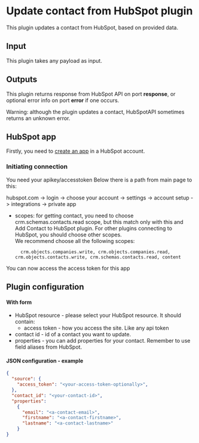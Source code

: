 # Update contact from HubSpot plugin

This plugin updates a contact from HubSpot, based on provided data.

## Input
This plugin takes any payload as input.

## Outputs
This plugin returns response from HubSpot API on port **response**, or optional
error info on port **error** if one occurs.

Warning: although the plugin updates a contact, HubSpotAPI sometimes returns an unknown error.


## HubSpot app
Firstly, you need to [create an app](https://developers.hubspot.com/docs/api/private-apps#create-a-private-app) in 
a HubSpot account.

### Initiating  connection
You need your apikey/accesstoken 
Below there is a path from main page to this:

hubspot.com -> login -> choose your account -> settings -> account setup -> integrations -> private app

  
* scopes: for getting contact, you need to choose crm.schemas.contacts.read scope, but this match only with this 
  and Add Contact to HubSpot plugin. For other plugins connecting to HubSpot, you should choose other scopes.   
  We recommend choose all the following scopes: 
  
        crm.objects.companies.write, crm.objects.companies.read, crm.objects.contacts.write, crm.schemas.contacts.read, content

You can now access the access token for this app


## Plugin configuration

#### With form
* HubSpot resource - please select your HubSpot resource. It should contain: 
    * access token - how you access the site. Like any api token
* contact id - id of a contact you want to update.
* properties - you can add properties for your contact. Remember to use field aliases from HubSpot.

#### JSON configuration - example

```json
{
  "source": {
    "access_token": "<your-access-token-optionally>",
  },
  "contact_id": "<your-contact-id>",
  "properties":
    {
      "email": "<a-contact-email>",
      "firstname": "<a-contact-firstname>",
      "lastname": "<a-contact-lastname>"
    }
}
```
